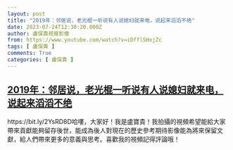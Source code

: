 ```yaml
---
layout: post
title: "2019年：邻居说，老光棍一听说有人说媳妇就来电，说起来滔滔不绝"
date: 2023-07-24T12:30:20.000Z
author: 盧保貴視覺影像
from: https://www.youtube.com/watch?v=iDfflSHxjZc
tags: [ 盧保貴 ]
comments: True
categories: [ 盧保貴 ]
---
```

<!--1690201820000-->
[2019年：邻居说，老光棍一听说有人说媳妇就来电，说起来滔滔不绝](https://www.youtube.com/watch?v=iDfflSHxjZc)
------

<div>
https://bit.ly/2YsRD8D哈嘍，大家好！我是盧寶貴！我拍攝的視頻希望能給大家帶來貢獻能夠留存後世，能成為後人對現在的歷史參考期待影像能為將來保留文獻，給人們帶來更多的意義與思考。喜歡我的視頻記得評論哦！
</div>

